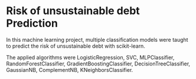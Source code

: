 # Risk of unsustainable debt Prediction
In this machine learning project, multiple classification models were taught to predict the risk of unsustainable debt with scikit-learn. 

The applied algorithms were LogisticRegression, SVC, MLPClassifier, RandomForestClassifier, GradientBoostingClassifier, DecisionTreeClassifier, GaussianNB, ComplementNB, KNeighborsClassifier.
